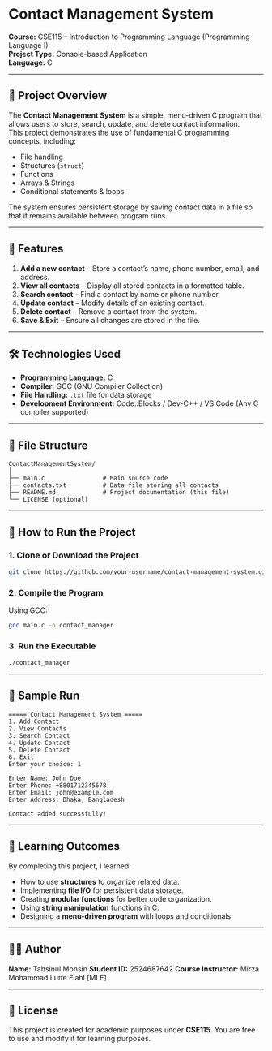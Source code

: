 

# Contact Management System  
**Course:** CSE115 – Introduction to Programming Language (Programming Language I)  
**Project Type:** Console-based Application  
**Language:** C  

---

## 📌 Project Overview  
The **Contact Management System** is a simple, menu-driven C program that allows users to store, search, update, and delete contact information.  
This project demonstrates the use of fundamental C programming concepts, including:  

- File handling  
- Structures (`struct`)  
- Functions  
- Arrays & Strings  
- Conditional statements & loops  

The system ensures persistent storage by saving contact data in a file so that it remains available between program runs.

---

## 🎯 Features  
1. **Add a new contact** – Store a contact’s name, phone number, email, and address.  
2. **View all contacts** – Display all stored contacts in a formatted table.  
3. **Search contact** – Find a contact by name or phone number.  
4. **Update contact** – Modify details of an existing contact.  
5. **Delete contact** – Remove a contact from the system.  
6. **Save & Exit** – Ensure all changes are stored in the file.  

---

## 🛠️ Technologies Used  
- **Programming Language:** C  
- **Compiler:** GCC (GNU Compiler Collection)  
- **File Handling:** `.txt` file for data storage  
- **Development Environment:** Code::Blocks / Dev-C++ / VS Code (Any C compiler supported)  

---

## 📂 File Structure  
```
ContactManagementSystem/
│
├── main.c                # Main source code
├── contacts.txt          # Data file storing all contacts
├── README.md             # Project documentation (this file)
└── LICENSE (optional)
```

---

## 🚀 How to Run the Project  

### **1. Clone or Download the Project**
```bash
git clone https://github.com/your-username/contact-management-system.git
```

### **2. Compile the Program**
Using GCC:
```bash
gcc main.c -o contact_manager
```

### **3. Run the Executable**
```bash
./contact_manager
```

---

## 🧪 Sample Run  
```
===== Contact Management System =====
1. Add Contact
2. View Contacts
3. Search Contact
4. Update Contact
5. Delete Contact
6. Exit
Enter your choice: 1

Enter Name: John Doe
Enter Phone: +8801712345678
Enter Email: john@example.com
Enter Address: Dhaka, Bangladesh

Contact added successfully!
```

---

## 📖 Learning Outcomes  
By completing this project, I learned:  
- How to use **structures** to organize related data.  
- Implementing **file I/O** for persistent data storage.  
- Creating **modular functions** for better code organization.  
- Using **string manipulation** functions in C.  
- Designing a **menu-driven program** with loops and conditionals.  

---

  ## 👨‍💻 Author  
  **Name:** Tahsinul Mohsin
  **Student ID:** 2524687642
  **Course Instructor:** Mirza Mohammad Lutfe Elahi [MLE]  

---

## 📜 License  
This project is created for academic purposes under **CSE115**. You are free to use and modify it for learning purposes.

